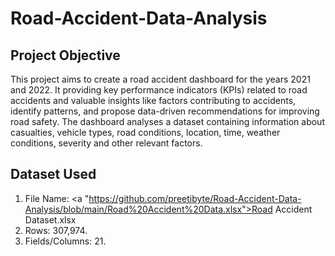 # Road-Accident-Data-Analysis

## Project Objective
This project aims to create a road accident dashboard for the years 2021 and 2022. It providing key performance indicators (KPIs) related to road accidents and valuable insights like factors contributing to accidents, identify patterns, and propose data-driven recommendations for improving road safety. The dashboard analyses a dataset containing information about casualties, vehicle types, road conditions, location, time, weather conditions, severity and other relevant factors.
## Dataset Used
1.	File Name: <a "https://github.com/preetibyte/Road-Accident-Data-Analysis/blob/main/Road%20Accident%20Data.xlsx">Road Accident Dataset.xlsx</a>
2.	Rows: 307,974.
3.	Fields/Columns: 21.
